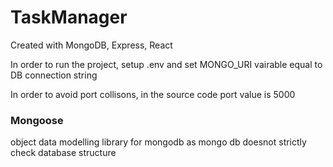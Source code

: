 # TaskManager
Created with MongoDB, Express, React

In order to run the project, setup .env and set MONGO_URI vairable equal to DB connection string

In order to avoid port collisons, in the source code port value is 5000


### Mongoose
object data modelling library for mongodb as mongo db doesnot strictly check database structure
